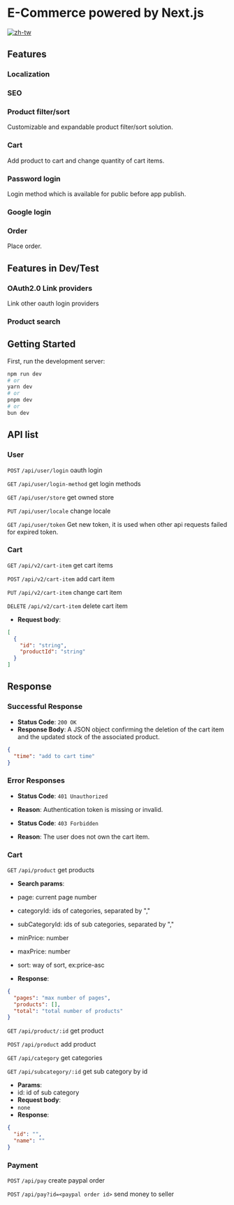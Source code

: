 # E-Commerce powered by Next.js

[![zh-tw](https://img.shields.io/badge/lang-zh--tw-green.svg)](https://github.com/hy-rf/next-gcp-ecommerce/blob/main/README.zh-tw.md)

## Features

### Localization

### SEO

### Product filter/sort

Customizable and expandable product filter/sort solution.

### Cart

Add product to cart and change quantity of cart items.

### Password login

Login method which is available for public before app publish.

### Google login

### Order

Place order.

## Features in Dev/Test

### OAuth2.0 Link providers

Link other oauth login providers

### Product search

## Getting Started

First, run the development server:

```bash
npm run dev
# or
yarn dev
# or
pnpm dev
# or
bun dev
```

## API list

### User

`POST` `/api/user/login` oauth login

`GET` `/api/user/login-method` get login methods

`GET` `/api/user/store` get owned store

`PUT` `/api/user/locale` change locale

`GET` `/api/user/token` Get new token, it is used when other api requests failed for expired token.

### Cart

`GET` `/api/v2/cart-item` get cart items

`POST` `/api/v2/cart-item` add cart item

`PUT` `/api/v2/cart-item` change cart item

`DELETE` `/api/v2/cart-item` delete cart item

- **Request body**:

```json
[
  {
    "id": "string",
    "productId": "string"
  }
]
```

## **Response**

### **Successful Response**

- **Status Code**: `200 OK`
- **Response Body**: A JSON object confirming the deletion of the cart item and the updated stock of the associated product.

```json
{
  "time": "add to cart time"
}
```

### **Error Responses**

- **Status Code**: `401 Unauthorized`

- **Reason**: Authentication token is missing or invalid.

- **Status Code**: `403 Forbidden`

- **Reason**: The user does not own the cart item.

### Cart

`GET` `/api/product` get products

- **Search params**:

- page: current page number
- categoryId: ids of categories, separated by ","
- subCategoryId: ids of sub categories, separated by ","
- minPrice: number
- maxPrice: number
- sort: way of sort, ex:price-asc

- **Response**:

```json
{
  "pages": "max number of pages",
  "products": [],
  "total": "total number of products"
}
```

`GET` `/api/product/:id` get product

`POST` `/api/product` add product

`GET` `/api/category` get categories

`GET` `/api/subcategory/:id` get sub category by id

- **Params**:
- id: id of sub category
- **Request body**:
- `none`
- **Response**:

```json
{
  "id": "",
  "name": ""
}
```

### Payment

`POST` `/api/pay` create paypal order

`POST` `/api/pay?id=<paypal order id>` send money to seller

<!-- ## API list

### User

#### User login

- **Endpoint**: `/user/login/api`
- **Description**: User login and get login result.
- **Request Body**:
  ```json
  {
    "id": "user id from oauth provider",
    "oauth_provider": "provider name"
  }
  ```
- **Response**:
  ```json
  {
    "code": "200/300/400",
    "message": "string"
  }
  ```

### Store

#### Get stores owned by certain user

- **Endpoint**: `/user/store/api`
- **Method**: `GET`
- **Description**: Get stores owned by authenticated user.
- **Parameters**: None
- **Response**:
  ```json
  [
    {
      "name": "string",
      "description": "string",
      "createdUserId": "string",
      "ownerUserId": "string"
    }
  ]
  ```

---

#### Get all store submissions

- **Endpoint**: `/store-submission/api`
- **Method**: `GET`
- **Description**: Get stores submissions by all user.
- **Parameters**:
  ```json
  [{}, {}]
  ```

---

#### Get stores by given id

- **Endpoint**: `/store/api`
- **Method**: `GET`
- **Description**: Get stores owned by authenticated user.
- **Parameters**: `id:string`
- **Response**:
  ```json
  {
    "name": "string",
    "description": "string",
    "createdUserId": "string",
    "ownerUserId": "string"
  }
  ```

### Cart

#### Get cart items by cart id

- **Endpoint**: `/cart/cartitem/api`
- **Method**: `GET`
- **Description**: Get cart item in certain cart.
- **Parameters**: `id:string`
- **Response**:
  ```json
  {
    "name": "string",
    "description": "string",
    "createdUserId": "string",
    "ownerUserId": "string"
  }
  ```

--- -->
